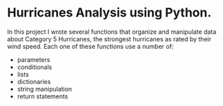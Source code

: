 <h1>Hurricanes Analysis using Python.</h1>

<p>In this project I wrote several functions that organize and manipulate data about Category 5 Hurricanes, 
the strongest hurricanes as rated by their wind speed. Each one of these functions use a number of:</p>
<ul>
  <li>parameters</li>
  <li>conditionals</li>
  <li>lists</li>
  <li>dictionaries</li>
  <li>string manipulation</li>
  <li>return statements</li>
</ul>

